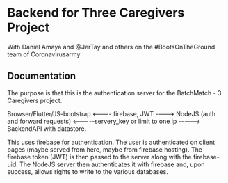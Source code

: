 # Backend for Three Caregivers Project
 With Daniel Amaya and @JerTay and others  on the #BootsOnTheGround team of Coronavirusarmy

## Documentation

The purpose is that this is the authentication server for the BatchMatch - 3 Caregivers project.

Browser/Flutter/JS-bootstrap  <---- firebase, JWT ---->   NodeJS  (auth and forward requests) <-----servery_key or limit to one ip ----->  BackendAPI with datastore.

This uses firebase for authentication. The user is authenticated on client pages (maybe served from here, maybe from firebase hosting). The firebase token (JWT) is then passed to the server along with the firebase-uid. The NodeJS server then authenticates it with firebase and, upon success, allows rights to write to the various databases.


